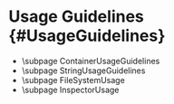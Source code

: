 Usage Guidelines {#UsageGuidelines}
===============

* \subpage ContainerUsageGuidelines
* \subpage StringUsageGuidelines
* \subpage FileSystemUsage
* \subpage InspectorUsage